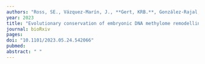 ```yaml
---
authors: "Ross, SE., Vázquez-Marín, J., **Gert, KRB.**, González-Rajal, A., Dinger, ME., **Pauli, A.**, Martínez-Morales, JR., Bogdanovic, O."
year: 2023
title: "Evolutionary conservation of embryonic DNA methylome remodelling in distantly related teleost species"
journal: bioRxiv
pages: 
doi: "10.1101/2023.05.24.542066"
pubmed: 
abstract: " "
---
```

